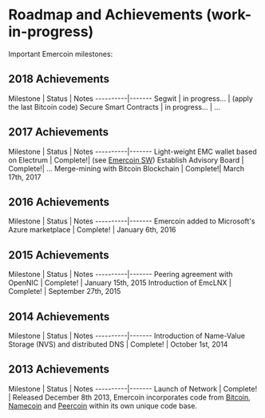 # Roadmap and Achievements (work-in-progress)

Important Emercoin milestones:

2018 Achievements
-----------------
Milestone | Status | Notes
----------|-------
Segwit | in progress... | (apply the last Bitcoin code)
Secure Smart Contracts  | in progress... | ...

2017 Achievements
-----------------
Milestone | Status | Notes
----------|-------
Light-weight EMC wallet based on Electrum 	| Complete!| (see [Emercoin SW](../Install_Software/Mobile_Wallets/Emercoin_SW))
Establish Advisory Board | Complete!| ...
Merge-mining with Bitcoin Blockchain | Complete!| March 17th, 2017

2016 Achievements
-----------------
Milestone | Status | Notes
----------|-------
Emercoin added to Microsoft's Azure marketplace | Complete! | January 6th, 2016

2015 Achievements
-----------------
Milestone | Status | Notes
----------|-------
Peering agreement with OpenNIC 		| Complete! | January 15th, 2015
Introduction of EmcLNX 		| Complete! | September 27th, 2015

2014 Achievements
-----------------

Milestone | Status | Notes
----------|-------
Introduction of Name-Value Storage (NVS) and distributed DNS | Complete! | October 1st, 2014

2013 Achievements
-----------------

Milestone | Status | Notes
----------|-------
Launch of Network | Complete! | Released December 8th 2013, Emercoin incorporates code from [Bitcoin](https://en.wikipedia.org/wiki/Bitcoin), [Namecoin](https://en.wikipedia.org/wiki/Namecoin) and [Peercoin](https://en.wikipedia.org/wiki/Peercoin) within its own unique code base.
